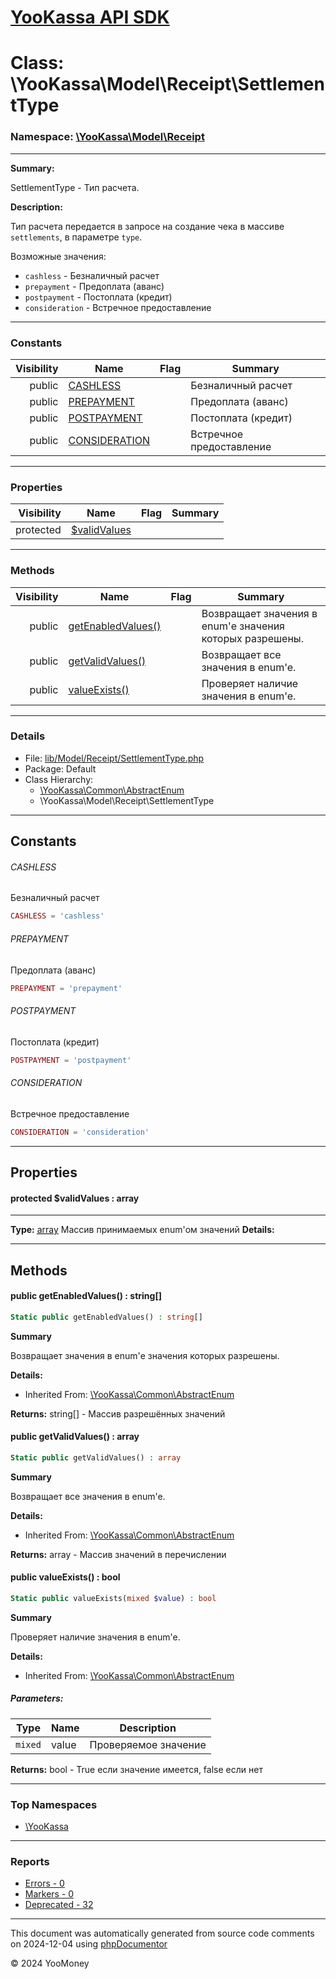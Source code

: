 # [YooKassa API SDK](../home.md)

# Class: \YooKassa\Model\Receipt\SettlementType
### Namespace: [\YooKassa\Model\Receipt](../namespaces/yookassa-model-receipt.md)
---
**Summary:**

SettlementType - Тип расчета.

**Description:**

Тип расчета передается в запросе на создание чека в массиве `settlements`, в параметре `type`.

Возможные значения:
- `cashless` - Безналичный расчет
- `prepayment` - Предоплата (аванс)
- `postpayment` - Постоплата (кредит)
- `consideration` - Встречное предоставление

---
### Constants
| Visibility | Name | Flag | Summary |
| ----------:| ---- | ---- | ------- |
| public | [CASHLESS](../classes/YooKassa-Model-Receipt-SettlementType.md#constant_CASHLESS) |  | Безналичный расчет |
| public | [PREPAYMENT](../classes/YooKassa-Model-Receipt-SettlementType.md#constant_PREPAYMENT) |  | Предоплата (аванс) |
| public | [POSTPAYMENT](../classes/YooKassa-Model-Receipt-SettlementType.md#constant_POSTPAYMENT) |  | Постоплата (кредит) |
| public | [CONSIDERATION](../classes/YooKassa-Model-Receipt-SettlementType.md#constant_CONSIDERATION) |  | Встречное предоставление |

---
### Properties
| Visibility | Name | Flag | Summary |
| ----------:| ---- | ---- | ------- |
| protected | [$validValues](../classes/YooKassa-Model-Receipt-SettlementType.md#property_validValues) |  |  |

---
### Methods
| Visibility | Name | Flag | Summary |
| ----------:| ---- | ---- | ------- |
| public | [getEnabledValues()](../classes/YooKassa-Common-AbstractEnum.md#method_getEnabledValues) |  | Возвращает значения в enum'е значения которых разрешены. |
| public | [getValidValues()](../classes/YooKassa-Common-AbstractEnum.md#method_getValidValues) |  | Возвращает все значения в enum'e. |
| public | [valueExists()](../classes/YooKassa-Common-AbstractEnum.md#method_valueExists) |  | Проверяет наличие значения в enum'e. |

---
### Details
* File: [lib/Model/Receipt/SettlementType.php](../../lib/Model/Receipt/SettlementType.php)
* Package: Default
* Class Hierarchy: 
  * [\YooKassa\Common\AbstractEnum](../classes/YooKassa-Common-AbstractEnum.md)
  * \YooKassa\Model\Receipt\SettlementType

---
## Constants
<a name="constant_CASHLESS" class="anchor"></a>
###### CASHLESS
Безналичный расчет

```php
CASHLESS = 'cashless'
```


<a name="constant_PREPAYMENT" class="anchor"></a>
###### PREPAYMENT
Предоплата (аванс)

```php
PREPAYMENT = 'prepayment'
```


<a name="constant_POSTPAYMENT" class="anchor"></a>
###### POSTPAYMENT
Постоплата (кредит)

```php
POSTPAYMENT = 'postpayment'
```


<a name="constant_CONSIDERATION" class="anchor"></a>
###### CONSIDERATION
Встречное предоставление

```php
CONSIDERATION = 'consideration'
```



---
## Properties
<a name="property_validValues"></a>
#### protected $validValues : array
---
**Type:** <a href="../array"><abbr title="array">array</abbr></a>
Массив принимаемых enum&#039;ом значений
**Details:**



---
## Methods
<a name="method_getEnabledValues" class="anchor"></a>
#### public getEnabledValues() : string[]

```php
Static public getEnabledValues() : string[]
```

**Summary**

Возвращает значения в enum'е значения которых разрешены.

**Details:**
* Inherited From: [\YooKassa\Common\AbstractEnum](../classes/YooKassa-Common-AbstractEnum.md)

**Returns:** string[] - Массив разрешённых значений


<a name="method_getValidValues" class="anchor"></a>
#### public getValidValues() : array

```php
Static public getValidValues() : array
```

**Summary**

Возвращает все значения в enum'e.

**Details:**
* Inherited From: [\YooKassa\Common\AbstractEnum](../classes/YooKassa-Common-AbstractEnum.md)

**Returns:** array - Массив значений в перечислении


<a name="method_valueExists" class="anchor"></a>
#### public valueExists() : bool

```php
Static public valueExists(mixed $value) : bool
```

**Summary**

Проверяет наличие значения в enum'e.

**Details:**
* Inherited From: [\YooKassa\Common\AbstractEnum](../classes/YooKassa-Common-AbstractEnum.md)

##### Parameters:
| Type | Name | Description |
| ---- | ---- | ----------- |
| <code lang="php">mixed</code> | value  | Проверяемое значение |

**Returns:** bool - True если значение имеется, false если нет



---

### Top Namespaces

* [\YooKassa](../namespaces/yookassa.md)

---

### Reports
* [Errors - 0](../reports/errors.md)
* [Markers - 0](../reports/markers.md)
* [Deprecated - 32](../reports/deprecated.md)

---

This document was automatically generated from source code comments on 2024-12-04 using [phpDocumentor](http://www.phpdoc.org/)

&copy; 2024 YooMoney